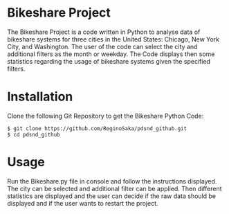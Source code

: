 # Bikeshare Project
The Bikeshare Project is a code written in Python to analyse data of bikeshare systems for three cities in the United States: Chicago, New York City, and Washington. The user of the code can select the city and additional filters as the month or weekday. The Code displays then some statistics regarding the usage of bikeshare systems given the specified filters.

# Installation
Clone the following Git Repository to get the Bikeshare Python Code:
```
$ git clone https://github.com/ReginoSaka/pdsnd_github.git
$ cd pdsnd_github

```

# Usage
Run the Bikeshare.py file in console and follow the instructions displayed. The city can be selected and additional filter can be applied. Then different statistics are displayed and the user can decide if the raw data should be displayed and if the user wants to restart the project.
